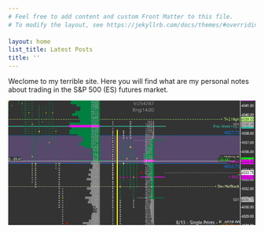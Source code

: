 ```yaml
---
# Feel free to add content and custom Front Matter to this file.
# To modify the layout, see https://jekyllrb.com/docs/themes/#overriding-theme-defaults

layout: home
list_title: Latest Posts
title: ''
---
```


Weclome to my terrible site. Here you will find what are my personal notes about trading in the S&P 500 (ES) futures market. 

![Featured](/assets/homefeature.png)

